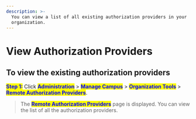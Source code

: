```yaml
---
description: >-
  You can view a list of all existing authorization providers in your
  organization.
---
```


# View Authorization Providers

## **To view the existing authorization providers**

<mark style="color:blue;">**Step 1:**</mark> Click <mark style="color:blue;">**Administration**</mark> > <mark style="color:blue;">**Manage Campus**</mark> > <mark style="color:blue;">**Organization Tools**</mark> > <mark style="color:blue;">**Remote Authorization Providers**</mark>.

> The <mark style="color:blue;">**Remote Authorization Providers**</mark> page is displayed. You can view the list of all the authorization providers.
